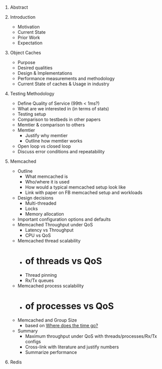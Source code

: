 1. Abstract
2. Introduction
    * Motivation
    * Current State
    * Prior Work
    * Expectation

3. Object Caches
    * Purpose
    * Desired qualities
    * Design & Implementations
    * Performance measurements and methodology
    * Current State of caches & Usage in industry

4. Testing Methodology
    * Define Quality of Service (99th < 1ms?)
    * What are we interested in (in terms of stats)
    * Testing setup
    * Comparison to testbeds in other papers
    * Memtier & comparison to others
    * Memtier
        - Justify why memtier
        - Outline how memtier works
    * Open loop vs closed loop
    * Discuss error conditions and repeatability

5. Memcached
    * Outline
        - What memcached is
        - Who/where it is used
        - How would a typical memcached setup look like
        - Link with paper on FB memcached setup and workloads
    * Design decisions
        - Multi-threaded
        - Locks
        - Memory allocation
    * Important configuration options and defaults
    * Memcached Throughput under QoS
        - Latency vs Throughput
        - CPU vs QoS
    * Memcached thread scalability
        - # of threads vs QoS
        - Thread pinning
        - Rx/Tx queues
    * Memcached process scalability
        - # of processes vs QoS
    * Memcached and Group Size
        - based on [Where does the time go?](http://ieeexplore.ieee.org/stamp/stamp.jsp?tp=&arnumber=7095781)
    * Summary
        - Maximum throughput under QoS with threads/processes/Rx/Tx configs
        - Cross-link with literature and justify numbers
        - Summarize performance

6. Redis

